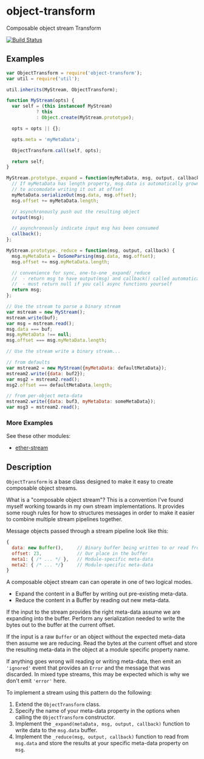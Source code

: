 # object-transform

Composable object stream Transform

[![Build Status](https://travis-ci.org/wanderview/node-object-transform.png)](https://travis-ci.org/wanderview/node-object-transform)

## Examples

```javascript
var ObjectTransform = require('object-transform');
var util = require('util');

util.inherits(MyStream, ObjectTransform);

function MyStream(opts) {
  var self = (this instanceof MyStream)
           ? this
           : Object.create(MyStream.prototype);

  opts = opts || {};

  opts.meta = 'myMetaData';

  ObjectTransform.call(self, opts);

  return self;
}

MyStream.prototype._expand = function(myMetaData, msg, output, callback) {
  // If myMetaData has length property, msg.data is automatically grown
  // to accomodate writing it out at offset
  myMetaData.serializeOut(msg.data, msg.offset);
  msg.offset += myMetaData.length;

  // asynchronously push out the resulting object
  output(msg);

  // asynchronously indicate input msg has been consumed
  callback();
};

MyStream.prototype._reduce = function(msg, output, callback) {
  msg.myMetaData = DoSomeParsing(msg.data, msg.offset);
  msg.offset += msg.myMetaData.length;

  // convenience for sync, one-to-one _expand/_reduce
  //  - return msg to have output(msg) and callback() called automatically
  //  - must return null if you call async functions yourself
  return msg;
};

// Use the stream to parse a binary stream
var mstream = new MyStream();
mstream.write(buf);
var msg = mstream.read();
msg.data === buf;
msg.myMetaData !== null;
msg.offset === msg.myMetaData.length;

// Use the stream write a binary stream...

// from defaults
var mstream2 = new MyStream({myMetaData: defaultMetaData});
mstream2.write({data: buf2});
var msg2 = mstream2.read();
msg2.offset === defaultMetaData.length;

// from per-object meta-data
mstream2.write({data: buf3, myMetaData: someMetaData});
var msg3 = mstream2.read();
```

### More Examples

See these other modules:

* [ether-stream][]

## Description

`ObjectTransform` is a base class designed to make it easy to create
composable object streams.

What is a "composable object stream"?  This is a convention I've found
myself working towards in my own stream implementations.  It provides some
rough rules for how to structures messages in order to make it easier
to combine multiple stream pipelines together.

Message objects passed through a stream  pipeline look like this:

```javascript
{
  data: new Buffer(),     // Binary buffer being written to or read from
  offset: 23,             // Our place in the buffer
  meta1: { /* ... */ },   // Module-specific meta-data
  meta2: { /* ... */}     // Module-specific meta-data
}
````

A composable object stream can can operate in one of two logical modes.

* Expand the content in a Buffer by writing out pre-existing meta-data.
* Reduce the content in a Buffer by reading out new meta-data.

If the input to the stream provides the right meta-data assume we are
expanding into the buffer.  Perform any serialization needed to write
the bytes out to the buffer at the current offset.

If the input is a raw `Buffer` or an object without the expected
meta-data then assume we are reducing.  Read the bytes at the current
offset and store the resulting meta-data in the object at a module
specific property name.

If anything goes wrong will reading or writing meta-data, then emit
an `'ignored'` event that provides an `Error` and the message that
was discarded.  In mixed type streams, this may be expected which
is why we don't emit `'error'` here.

To implement a stream using this pattern do the following:

1. Extend the `ObjectTransform` class.
2. Specify the name of your meta-data property in the options when calling
   the `ObjectTransform` constructor.
3. Implement the `_expand(metaData, msg, output, callback)` function to
   write data to the `msg.data` buffer.
4. Implement the `_reduce(msg, output, callback)` function to read from
   `msg.data` and store the results at your specific meta-data property
   on `msg`.

[ether-stream]: https://github.com/wanderview/node-ether-stream#readme

